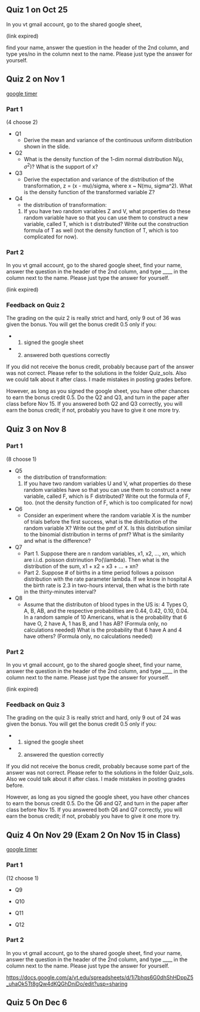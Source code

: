 
## Quiz 1 on Oct 25

In you vt gmail account, go to the shared google sheet, 

(link expired)

find your name, answer the question in the header of the 2nd column, and type yes/no in the column next to the name. Please just type the answer for yourself.

## Quiz 2 on Nov 1
[google timer](https://www.google.com/search?q=timer+google&oq=timer+google&aqs=chrome..69i57j0l5.2439j0j7&sourceid=chrome&ie=UTF-8)

### Part 1

(4 choose 2)

- Q1
  - Derive the mean and variance of the continuous uniform distribution shown in the slide.
- Q2
  - What is the density function of the 1-dim normal distribution N($\mu$, $\sigma^2$)? What is the support of x? 
- Q3
  - Derive the expectation and variance of the distribution of the transformation, z = (x - mu)/sigma, where x ~ N(mu, sigma^2). What is the density function of the transformed variable Z?
- Q4
  - the distribution of transformation:
  1. If you have two random variables Z and V, what properties do these random variable have so that you can use them to construct a new variable, called T, which is t distributed? Write out the  construction formula of T as well (not the density function of T, which is too complicated for now).

### Part 2
In you vt gmail account, go to the shared google sheet, find your name, answer the question in the header of the 2nd column, and type ____ in the column next to the name. Please just type the answer for yourself.

(link expired)

### Feedback on Quiz 2

The grading on the quiz 2 is really strict and hard, only 9 out of 36 was given the bonus. You will get the bonus credit 0.5 only if you:

- 1. signed the google sheet
- 2. answered both questions correctly

If you did not receive the bonus credit, probably because part of the answer was not correct. Please refer to the solutions in the folder Quiz_sols. Also we could talk about it after class. I made mistakes in posting grades before.

However, as long as you signed the google sheet, you have other chances to earn the bonus credit 0.5. Do the Q2 and Q3, and turn in the paper after class before Nov 15. If you answered both Q2 and Q3 correctly, you will earn the bonus credit; if not, probably you have to give it one more try.


## Quiz 3 on Nov 8

### Part 1

(8 choose 1)

- Q5
  - the distribution of transformation:
  1. If you have two random variables U and V, what properties do these random variables have so that you can use them to construct a new variable, called F, which is F distributed? Write out the formula of F, too. (not the density function of F, which is too complicated for now)
- Q6
  - Consider an experiment where the random variable X is the number of trials before the first success, what is the distribution of the random variable X? Write out the pmf of X. Is this distribution similar to the binomial distribution in terms of pmf? What is the similarity and what is the difference? 
- Q7
  - Part 1. Suppose there are n random variables, x1, x2, ..., xn, which are i.i.d. poisson distrinution Po(\lambda). Then what is the distribution of the sum, x1 + x2 + x3 + ... + xn?
  - Part 2. Suppose # of births in a time period follows a poisson distribution with the rate parameter lambda. If we know in hospital A the birth rate is 2.3 in two-hours interval, then what is the birth rate in the thirty-minutes interval? 
- Q8
  - Assume that the distributon of blood types in the US is: 4 Types O, A, B, AB, and the respective probabilities are 0.44, 0.42, 0.10, 0.04. In a random sample of 10 Americans, what is the probability that 6 have O, 2 have A, 1 has B, and 1 has AB? (Formula only, no calculations needed) What is the probability that 6 have A and 4 have others? (Formula only, no calculations needed)


### Part 2
In you vt gmail account, go to the shared google sheet, find your name, answer the question in the header of the 2nd column, and type ____ in the column next to the name. Please just type the answer for yourself.

(link expired)

### Feedback on Quiz 3

The grading on the quiz 3 is really strict and hard, only 9 out of 24 was given the bonus. You will get the bonus credit 0.5 only if you:

- 1. signed the google sheet
- 2. answered the question correctly

If you did not receive the bonus credit, probably because some part of the answer was not correct. Please refer to the solutions in the folder Quiz_sols. Also we could talk about it after class. I made mistakes in posting grades before.

However, as long as you signed the google sheet, you have other chances to earn the bonus credit 0.5. Do the Q6 and Q7, and turn in the paper after class before Nov 15. If you answered both Q6 and Q7 correctly, you will earn the bonus credit; if not, probably you have to give it one more try.

## Quiz 4 On Nov 29 (Exam 2 On Nov 15 in Class)

[google timer](https://www.google.com/search?q=timer+google&oq=timer+google&aqs=chrome..69i57j0l5.2439j0j7&sourceid=chrome&ie=UTF-8)

### Part 1

(12 choose 1)

- Q9

- Q10

- Q11

- Q12

### Part 2
In you vt gmail account, go to the shared google sheet, find your name, answer the question in the header of the 2nd column, and type ____ in the column next to the name. Please just type the answer for yourself.

https://docs.google.com/a/vt.edu/spreadsheets/d/1i7bhqs6G0dhShHDppZ5_uhaOk5Tt8gQw4dKQGhDniDo/edit?usp=sharing

## Quiz 5 On Dec 6



